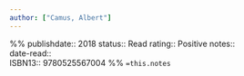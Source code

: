 ```yaml
---
author: ["Camus, Albert"]
---
```

%%
publishdate:: 2018
status:: Read
rating:: Positive
notes::  
date-read::  
ISBN13:: 9780525567004
%%
`=this.notes`